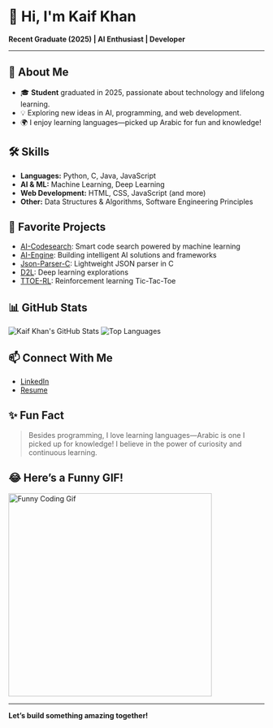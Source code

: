 # 👋 Hi, I'm Kaif Khan

**Recent Graduate (2025) | AI Enthusiast | Developer**

---

## 🚀 About Me

- 🎓 **Student** graduated in 2025, passionate about technology and lifelong learning.
- 💡 Exploring new ideas in AI, programming, and web development.
- 🌍 I enjoy learning languages—picked up Arabic for fun and knowledge!

## 🛠️ Skills

- **Languages:** Python, C, Java, JavaScript
- **AI & ML:** Machine Learning, Deep Learning
- **Web Development:** HTML, CSS, JavaScript (and more)
- **Other:** Data Structures & Algorithms, Software Engineering Principles

## 🌟 Favorite Projects

- [AI-Codesearch](https://github.com/kaifkh20/ai-codesearch): Smart code search powered by machine learning
- [AI-Engine](https://github.com/kaifkh20/ai-engine): Building intelligent AI solutions and frameworks
- [Json-Parser-C](https://github.com/kaifkh20/json-parser-c): Lightweight JSON parser in C
- [D2L](https://github.com/kaifkh20/d2l): Deep learning explorations
- [TTOE-RL](https://github.com/kaifkh20/ttoe-rl): Reinforcement learning Tic-Tac-Toe

## 📊 GitHub Stats

![Kaif Khan's GitHub Stats](https://github-readme-stats.vercel.app/api?username=kaifkh20&show_icons=true&hide_title=true&theme=radical)
![Top Languages](https://github-readme-stats.vercel.app/api/top-langs/?username=kaifkh20&layout=compact&theme=radical)

## 📫 Connect With Me

- [LinkedIn](https://www.linkedin.com/in/kaif-khan-87277724b)
- [Resume](https://drive.google.com/file/d/1riZMiJxA9fluGOdFs84N0EnY0h0kSTFI/view)

## ✨ Fun Fact

> Besides programming, I love learning languages—Arabic is one I picked up for knowledge! I believe in the power of curiosity and continuous learning.

## 😂 Here’s a Funny GIF!

<img src="https://media4.giphy.com/media/v1.Y2lkPTc5MGI3NjExeHdvamlmajh2NGJtdm5tbG5kaXp6b3ViOHhteWNmYXIzMTZqN29obCZlcD12MV9pbnRlcm5hbF9naWZfYnlfaWQmY3Q9Zw/mTPjPA6SSXgTsnZ1Dh/giphy.gif" width="400" alt="Funny Coding Gif" />

---

**Let’s build something amazing together!**
